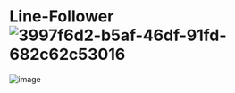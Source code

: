 # Line-Follower![3997f6d2-b5af-46df-91fd-682c62c53016](https://user-images.githubusercontent.com/73032808/213567279-e33116b7-b741-4331-ba58-dfcd8ea7bcbd.jpg)
![image](https://user-images.githubusercontent.com/73032808/213567286-87fea946-32b2-4e86-b6ca-47e864c130ea.jpg)
